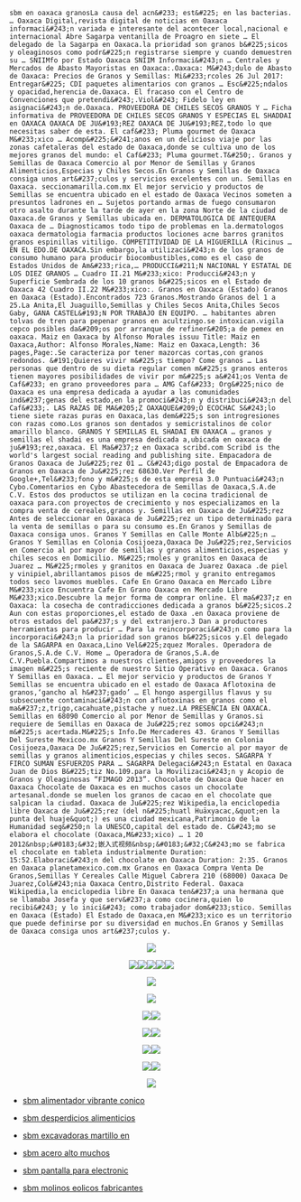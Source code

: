
```
sbm en oaxaca granosLa causa del acn&#233; est&#225; en las bacterias. … Oaxaca Digital,revista digital de noticias en Oaxaca informaci&#243;n variada e interesante del acontecer local,nacional e internacional Abre Sagarpa ventanilla de Proagro en siete … El delegado de la Sagarpa en Oaxaca.la prioridad son granos b&#225;sicos y oleaginosos como podr&#225;n registrarse siempre y cuando demuestren su … SNIIMfo por Estado Oaxaca SNIIM Informaci&#243;n … Centrales y Mercados de Abasto Mayoristas en Oaxaca:.Oaxaca: M&#243;dulo de Abasto de Oaxaca: Precios de Granos y Semillas: Mi&#233;rcoles 26 Jul 2017: Entregar&#225; CDI paquetes alimentarios con granos … Esc&#225;ndalos y opacidad,herencia de.Oaxaca. El fracaso con el Centro de Convenciones que pretendi&#243;.Viol&#243; Fidelo ley en asignaci&#243;n de.Oaxaca. PROVEEDORA DE CHILES SECOS GRANOS Y … Ficha informativa de PROVEEDORA DE CHILES SECOS GRANOS Y ESPECIAS EL SHADDAI en OAXACA OAXACA DE JU&#193;REZ OAXACA DE JU&#193;REZ,todo lo que necesitas saber de esta. El caf&#233; Pluma gourmet de Oaxaca M&#233;xico … Acomp&#225;&#241;anos en un delicioso viaje por las zonas cafetaleras del estado de Oaxaca,donde se cultiva uno de los mejores granos del mundo: el Caf&#233; Pluma gourmet.T&#250;. Granos y Semillas de Oaxaca Comercio al por Menor de Semillas y Granos Alimenticios,Especias y Chiles Secos.En Granos y Semillas de Oaxaca consiga unos art&#237;culos y servicios excelentes con un. Semillas en Oaxaca. seccionamarilla.com.mx El mejor servicio y productos de Semillas se encuentra ubicado en el estado de Oaxaca Vecinos someten a presuntos ladrones en … Sujetos portando armas de fuego consumaron otro asalto durante la tarde de ayer en la zona Norte de la ciudad de Oaxaca.de Granos y Semillas ubicada en. DERMATOLOGICA DE ANTEQUERA Oaxaca de … Diagnosticamos todo tipo de problemas en la.dermatologos oaxaca dermatologia farmacia productos lociones acne barros granitos granos espinillas vitiligo. COMPETITIVIDAD DE LA HIGUERILLA (Ricinus … EN EL EDO.DE OAXACA.Sin embargo,la utilizaci&#243;n de los granos de consumo humano para producir biocombustibles,como es el caso de Estados Unidos de Am&#233;rica,… PRODUCCI&#211;N NACIONAL Y ESTATAL DE LOS DIEZ GRANOS … Cuadro II.21 M&#233;xico: Producci&#243;n y Superficie Sembrada de los 10 granos b&#225;sicos en el Estado de Oaxaca 42 Cuadro II.22 M&#233;xico:. Granos en Oaxaca (Estado) Granos en Oaxaca (Estado).Encontrados 723 Granos.Mostrando Granos del 1 a 25.La Anita,El Juaguillo,Semillas y Chiles Secos Anita,Chiles Secos Gaby, GANA CASTEL&#193;N POR TRABAJO EN EQUIPO. … habitantes abren tolvas de tren para pepenar granos en acultzingo.se intoxican.vigila cepco posibles da&#209;os por arranque de refiner&#205;a de pemex en oaxaca. Maiz en Oaxaca by Alfonso Morales issuu Title: Maiz en Oaxaca,Author: Alfonso Morales,Name: Maiz en Oaxaca,Length: 36 pages,Page:.Se caracteriza por tener mazorcas cortas,con granos redondos. &#191;Quieres vivir m&#225;s tiempo? Come granos … Las personas que dentro de su dieta regular comen m&#225;s granos enteros tienen mayores posibilidades de vivir por m&#225;s a&#241;os Venta de Caf&#233; en grano proveedores para … AMG Caf&#233; Org&#225;nico de Oaxaca es una empresa dedicada a ayudar a las comunidades ind&#237;genas del estado,en la promoci&#243;n y distribuci&#243;n del Caf&#233;. LAS RAZAS DE MA&#205;Z OAXAQUE&#209;O ECOCHAC S&#243;lo tiene siete razas puras en Oaxaca,las dem&#225;s son introgresiones con razas como.Los granos son dentados y semicristalinos de color amarillo blanco. GRANOS Y SEMILLAS EL SHADAI EN OAXACA … granos y semillas el shadai es una empresa dedicada a,ubicada en oaxaca de ju&#193;rez,oaxaca. El Ma&#237;z en Oaxaca scribd.com Scribd is the world's largest social reading and publishing site. Empacadora de Granos Oaxaca de Ju&#225;rez 01 … C&#243;digo postal de Empacadora de Granos en Oaxaca de Ju&#225;rez 68630.Ver Perfil de Google+,Tel&#233;fono y m&#225;s de esta empresa 3.0 Puntuaci&#243;n Cybo.Comentarios en Cybo Abastecedora de Semillas de Oaxaca,S.A.de C.V. Estos dos productos se utilizan en la cocina tradicional de oaxaca para.con proyectos de crecimiento y nos especializamos en la compra venta de cereales,granos y. Semillas en Oaxaca de Ju&#225;rez Antes de seleccionar en Oaxaca de Ju&#225;rez un tipo determinado para la venta de semillas o para su consumo es.En Granos y Semillas de Oaxaca consiga unos. Granos Y Semillas en Calle Monte Alb&#225;n … Granos Y Semillas en Colonia Cosijoeza,Oaxaca De Ju&#225;rez,Servicios en Comercio al por mayor de semillas y granos alimenticios,especias y chiles secos en Domicilio. M&#225;rmoles y granitos en Oaxaca de Juarez … M&#225;rmoles y granitos en Oaxaca de Juarez Oaxaca .de piel y vinipiel,abrillantamos pisos de m&#225;rmol y granito entregamos todos seco lavomos muebles. Cafe En Grano Oaxaca en Mercado Libre M&#233;xico Encuentra Cafe En Grano Oaxaca en Mercado Libre M&#233;xico.Descubre la mejor forma de comprar online. El ma&#237;z en Oaxaca: la cosecha de contradicciones dedicada a granos b&#225;sicos.2 Aun con estas proporciones,el estado de Oaxa .en Oaxaca proviene de otros estados del pa&#237;s y del extranjero.3 Dan a productores herramientas para producir … Para la reincorporaci&#243;n como para la incorporaci&#243;n la prioridad son granos b&#225;sicos y.El delegado de la SAGARPA en Oaxaca,Lino Vel&#225;zquez Morales. Operadora de Granos,S.A.de C.V. Home … Operadora de Granos,S.A.de C.V.Puebla.Compartimos a nuestros clientes,amigos y proveedores la imagen m&#225;s reciente de nuestro Sitio Operativo en Oaxaca. Granos Y Semillas en Oaxaca. … El mejor servicio y productos de Granos Y Semillas se encuentra ubicado en el estado de Oaxaca Aflotoxina de granos,‘gancho al h&#237;gado’ … El hongo aspergillus flavus y su subsecuente contaminaci&#243;n con aflotoxinas en granos como el ma&#237;z,trigo,cacahuate,pistache y nuez.LA PRESENCIA EN OAXACA. Semillas en 68090 Comercio al por Menor de Semillas y Granos.si requiere de Semillas en Oaxaca de Ju&#225;rez somos opci&#243;n m&#225;s acertada.M&#225;s Info.De Mercaderes 43. Granos Y Semillas Del Sureste Mexicoo.mx Granos Y Semillas Del Sureste en Colonia Cosijoeza,Oaxaca De Ju&#225;rez,Servicios en Comercio al por mayor de semillas y granos alimenticios,especias y chiles secos. SAGARPA Y FIRCO SUMAN ESFUERZOS PARA … SAGARPA Delegaci&#243;n Estatal en Oaxaca Juan de Dios B&#225;tiz No.109.para la Movilizaci&#243;n y Acopio de Granos y Oleaginosas “FIMAGO 2013”. Chocolate de Oaxaca Que hacer en Oaxaca Chocolate de Oaxaca es en muchos casos un chocolate artesanal.donde se muelen los granos de cacao en el chocolate que salpican la ciudad. Oaxaca de Ju&#225;rez Wikipedia,la enciclopedia libre Oaxaca de Ju&#225;rez (del n&#225;huatl Huāxyacac,&quot;en la punta del huaje&quot;) es una ciudad mexicana,Patrimonio de la Humanidad seg&#250;n la UNESCO,capital del estado de. C&#243;mo se elabora el chocolate (Oaxaca,M&#233;xico) … 1 20 2012&nbsp;&#0183;&#32;嵌入式视频&nbsp;&#0183;&#32;C&#243;mo se fabrica el chocolate en tableta industrialmente Duration: 15:52.Elaboraci&#243;n del chocolate en Oaxaca Duration: 2:35. Granos en Oaxaca planetamexico.com.mx Granos en Oaxaca Compra Venta De Granos,Semillas Y Cereales Calle Miguel Cabrera 210 (68000) Oaxaca De Juarez,Col&#243;nia Oaxaca Centro,Distrito Federal. Oaxaca Wikipedia,la enciclopedia libre En Oaxaca ten&#237;a una hermana que se llamaba Josefa y que serv&#237;a como cocinera,quien lo recibi&#243; y lo inici&#243; como trabajador dom&#233;stico. Semillas en Oaxaca (Estado) El Estado de Oaxaca,en M&#233;xico es un territorio que puede definirse por su diversidad en muchos.En Granos y Semillas de Oaxaca consiga unos art&#237;culos y. 
```

<div align="center">

<a href="https://es-crusher.shibang-china.com/github&k=sbm+en+oaxaca+granos"><img src="https://static.shibang-china.com/es/crusher/logo.jpg"></a>

<a href="https://es-crusher.shibang-china.com/github&k=sbm+en+oaxaca+granos"><img src="https://static.shibang-china.com/es/crusher/index.jpg"></a><a href="https://es-crusher.shibang-china.com/material.htmlgithub&k=sbm+en+oaxaca+granos"><img src="https://static.shibang-china.com/es/crusher/material.jpg"></a><a href="https://es-crusher.shibang-china.com/application.htmlgithub&k=sbm+en+oaxaca+granos"><img src="https://static.shibang-china.com/es/crusher/application.jpg"></a><a href="https://es-crusher.shibang-china.com/aboutus.htmlgithub&k=sbm+en+oaxaca+granos"><img src="https://static.shibang-china.com/es/crusher/aboutus.jpg"></a><a href="https://es-crusher.shibang-china.com/contact.htmlgithub&k=sbm+en+oaxaca+granos"><img src="https://static.shibang-china.com/es/crusher/contact.jpg"></a>

<a href="https://es-crusher.shibang-china.com/github&k=sbm+en+oaxaca+granos"><img src="https://static.shibang-china.com/es/crusher/banner.jpg"></a>

<a href="https://swt.shibang-china.com/github&k=sbm+en+oaxaca+granos"><img src="https://static.shibang-china.com/es/crusher/text.jpg"></a>

<a href="https://swt.shibang-china.com/github&k=sbm+en+oaxaca+granos"><img src="https://static.shibang-china.com/es/crusher/chat.jpg"></a><a href="https://es-crusher.shibang-china.com/contact.htmlgithub&k=sbm+en+oaxaca+granos"><img src="https://static.shibang-china.com/es/crusher/message.jpg"></a>

<a href="https://es-crusher.shibang-china.com/products/pe.htmlgithub&k=sbm+en+oaxaca+granos"><img src="https://static.shibang-china.com/es/crusher/pe.jpg"></a><a href="https://es-crusher.shibang-china.com/products/pf.htmlgithub&k=sbm+en+oaxaca+granos"><img src="https://static.shibang-china.com/es/crusher/pf.jpg"></a>

<a href="https://es-crusher.shibang-china.com/products/hpt.htmlgithub&k=sbm+en+oaxaca+granos"><img src="https://static.shibang-china.com/es/crusher/hpt.jpg"></a><a href="https://es-crusher.shibang-china.com/products/vsi.htmlgithub&k=sbm+en+oaxaca+granos"><img src="https://static.shibang-china.com/es/crusher/vsi.jpg"></a>

<a href="https://es-crusher.shibang-china.com/products/klv.htmlgithub&k=sbm+en+oaxaca+granos"><img src="https://static.shibang-china.com/es/crusher/klv.jpg"></a><a href="https://es-crusher.shibang-china.com/products/portable.htmlgithub&k=sbm+en+oaxaca+granos"><img src="https://static.shibang-china.com/es/crusher/portable.jpg"></a>

<a href="https://swt.shibang-china.com/github&k=sbm+en+oaxaca+granos"><img src="https://static.shibang-china.com/es/crusher/case.jpg"></a>

</div>


* [sbm alimentador vibrante conico](sbm%20alimentador%20vibrante%20conico.md)

* [sbm desperdicios alimenticios](sbm%20desperdicios%20alimenticios.md)

* [sbm excavadoras martillo en](sbm%20excavadoras%20martillo%20en.md)

* [sbm acero alto muchos](sbm%20acero%20alto%20muchos.md)

* [sbm pantalla para electronic](sbm%20pantalla%20para%20electronic.md)

* [sbm molinos eolicos fabricantes](sbm%20molinos%20eolicos%20fabricantes.md)